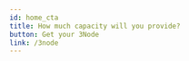 ```yaml
---
id: home_cta
title: How much capacity will you provide?
button: Get your 3Node
link: /3node 
---
```

